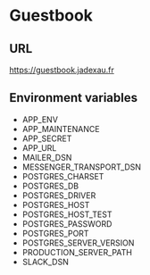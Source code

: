 Guestbook
========================

URL
------------
https://guestbook.jadexau.fr

Environment variables
------------

* APP_ENV
* APP_MAINTENANCE
* APP_SECRET
* APP_URL
* MAILER_DSN
* MESSENGER_TRANSPORT_DSN
* POSTGRES_CHARSET
* POSTGRES_DB
* POSTGRES_DRIVER
* POSTGRES_HOST
* POSTGRES_HOST_TEST
* POSTGRES_PASSWORD
* POSTGRES_PORT
* POSTGRES_SERVER_VERSION
* PRODUCTION_SERVER_PATH
* SLACK_DSN